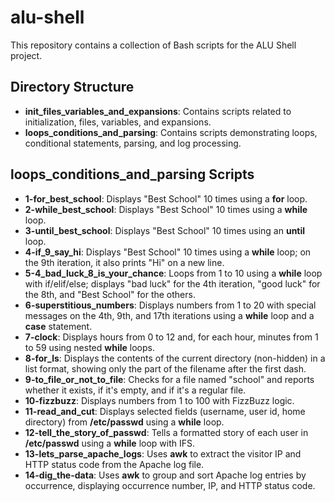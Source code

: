 # alu-shell

This repository contains a collection of Bash scripts for the ALU Shell project.

## Directory Structure

- **init_files_variables_and_expansions**: Contains scripts related to initialization, files, variables, and expansions.
- **loops_conditions_and_parsing**: Contains scripts demonstrating loops, conditional statements, parsing, and log processing.

## loops_conditions_and_parsing Scripts

- **1-for_best_school**: Displays "Best School" 10 times using a **for** loop.
- **2-while_best_school**: Displays "Best School" 10 times using a **while** loop.
- **3-until_best_school**: Displays "Best School" 10 times using an **until** loop.
- **4-if_9_say_hi**: Displays "Best School" 10 times using a **while** loop; on the 9th iteration, it also prints "Hi" on a new line.
- **5-4_bad_luck_8_is_your_chance**: Loops from 1 to 10 using a **while** loop with if/elif/else; displays "bad luck" for the 4th iteration, "good luck" for the 8th, and "Best School" for the others.
- **6-superstitious_numbers**: Displays numbers from 1 to 20 with special messages on the 4th, 9th, and 17th iterations using a **while** loop and a **case** statement.
- **7-clock**: Displays hours from 0 to 12 and, for each hour, minutes from 1 to 59 using nested **while** loops.
- **8-for_ls**: Displays the contents of the current directory (non-hidden) in a list format, showing only the part of the filename after the first dash.
- **9-to_file_or_not_to_file**: Checks for a file named "school" and reports whether it exists, if it's empty, and if it's a regular file.
- **10-fizzbuzz**: Displays numbers from 1 to 100 with FizzBuzz logic.
- **11-read_and_cut**: Displays selected fields (username, user id, home directory) from **/etc/passwd** using a **while** loop.
- **12-tell_the_story_of_passwd**: Tells a formatted story of each user in **/etc/passwd** using a **while** loop with IFS.
- **13-lets_parse_apache_logs**: Uses **awk** to extract the visitor IP and HTTP status code from the Apache log file.
- **14-dig_the-data**: Uses **awk** to group and sort Apache log entries by occurrence, displaying occurrence number, IP, and HTTP status code.

